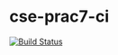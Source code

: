 # cse-prac7-ci
[![Build Status](https://travis-ci.com/Laima-Anna/cse-prac7-ci.svg?branch=master)](https://travis-ci.com/Laima-Anna/cse-prac7-ci)
